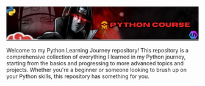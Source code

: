 <div align="center">
  <img src="assets/pycourse.png" alt="Python Course">
</div>

Welcome to my Python Learning Journey repository! This repository is a comprehensive collection of everything I learned in my Python journey, starting from the basics and progressing to more advanced topics and projects. Whether you're a beginner or someone looking to brush up on your Python skills, this repository has something for you.